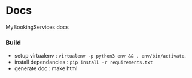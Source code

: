 # Docs

MyBookingServices docs

### Build
- setup virtualenv : `virtualenv -p python3 env && . env/bin/activate`.
- install dependancies : `pip install -r requirements.txt`
- generate doc : make html
